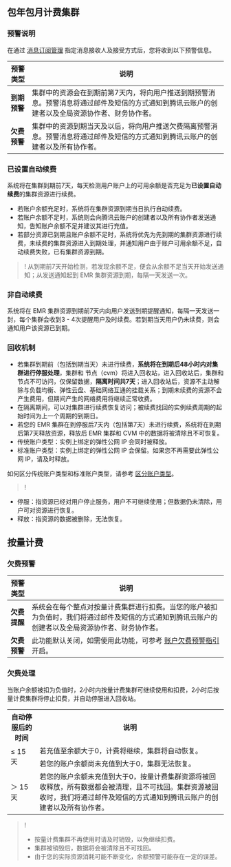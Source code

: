 ## 包年包月计费集群
### 预警说明
在通过 [消息订阅管理](https://cloud.tencent.com/document/product/1263/46205) 指定消息接收人及接受方式后，您将收到以下预警信息。

| 预警类型     | 说明                                                         |
| ------------ | ------------------------------------------------------------ |
| **到期预警** | 集群中的资源会在到期前第7天内，将向用户推送到期预警消息。预警消息将通过邮件及短信的方式通知到腾讯云账户的创建者以及全局资源协作者、财务协作者。 |
| **欠费预警** | 集群中的资源到期当天及以后，将向用户推送欠费隔离预警消息。预警消息将通过邮件及短信的方式通知到腾讯云账户的创建者以及所有协作者。 |

### 已设置自动续费
系统将在集群到期前7天，每天检测用户账户上的可用余额是否充足为**已设置自动续费**的集群资源进行续费。
- 若账户余额充足时，系统将在集群资源到期当日执行自动续费。
- 若账户余额不足时，系统则会向腾讯云账户的创建者以及所有协作者发送通知，告知账户余额不足并建议其进行充值。
- 若部分资源已到期且账户余额不足时，系统将优先为先到期的集群资源进行续费，未续费的集群资源进入到期处理，并通知用户由于账户可用余额不足，自动续费失败，已有集群资源到期。

>! 从到期前7天开始检测，若发现余额不足，便会从余额不足当天开始发送通知；从发送通知起到 EMR 集群资源到期，每隔一天发送一次。

### 非自动续费
系统将在 EMR 集群资源到期前7天内向用户发送到期提醒通知，每隔一天发送一封，每个集群会收到3 - 4次提醒用户及时续费。若到期当天用户仍未续费，则会通知用户该资源已到期。

### 回收机制
- 若集群到期前（包括到期当天）未进行续费，**系统将在到期后48小时内对集群进行停服处理**，集群和 节点（cvm）将进入回收站，进入回收站后，集群和节点不可访问，仅保留数据，**隔离时间共7天**；进入回收站后，资源不主动解除与负载均衡、弹性云盘、基础网络互通的挂载关系；到期未续费的资源不会产生费用，但期间产生的网络费用将继续正常收费。
- 在隔离期间，可以对集群进行续费恢复访问；被续费找回的实例续费周期的起始时间为上一个周期的到期日。
- 若您的 EMR 集群在到停服后7天内（包括第7天）未进行续费，系统将在到期后第7天释放资源，释放后 EMR 集群和 CVM 中的数据将被清除且不可恢复。
 - 传统账户类型：实例上绑定的弹性公网 IP 会同时被释放。
 - 标准账户类型：实例上绑定的弹性公网 IP 会保留。如果您不再需要此弹性公网 IP，请及时释放。

如何区分传统账户类型和标准账户类型，请参考 [区分账户类型](https://cloud.tencent.com/document/product/684/39903)。

>!
- 停服：指资源已经对用户停止服务，用户不可继续使用；但数据仍未清除，用户可对资源进行恢复。
- 释放：指资源的数据被删除，无法恢复。

## 按量计费
### 欠费预警

| 预警类型     | 说明                                                         |
| ------------ | ------------------------------------------------------------ |
| **欠费提醒** | 系统会在每个整点对按量计费集群进行扣费。当您的账户被扣为负值时，我们将通过邮件及短信的方式通知到腾讯云账户的创建者以及全局资源协作者、财务协作者。 |
| **欠费预警** | 此功能默认关闭，如需使用此功能，可参考 [账户欠费预警指引](https://cloud.tencent.com/document/product/555/35518) 开启。 |

### 欠费处理
当账户余额被扣为负值时，2小时内按量计费集群可继续使用和扣费，2小时后按量计费集群将停止扣费，并自动停服进入回收站。

<table>
<tr>
<th>自动停服后的时间</th>
<th>说明</th>
</tr>
<tr>
<td rowspan="2">≤ 15天</td>
<td>若充值至余额大于0，计费将继续，集群将自动恢复。</td>
</tr>
<tr>
<td>若您的账户余额尚未充值到大于0，集群无法恢复。</td>
</tr>
<tr>
<td >＞ 15天</td>
<td>若您的账户余额未充值到大于0，按量计费集群资源将被回收释放，所有数据都会被清理，且不可找回。集群资源被回收时，我们将通过邮件及短信的方式通知到腾讯云账户的创建者以及所有协作者。</td>
</tr>
</table>

>!
>- 按量计费集群不再使用时请及时销毁，以免继续扣费。
>- 集群被销毁后，数据将会被清除且不可找回。
>- 由于您的实际资源消耗可能不断变化，余额预警可能存在一定的误差。
